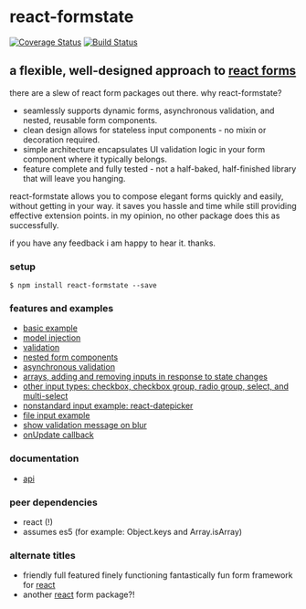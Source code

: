 # react-formstate

[![Coverage Status](https://coveralls.io/repos/github/dtrelogan/react-formstate/badge.svg?branch=master)](https://coveralls.io/github/dtrelogan/react-formstate?branch=master)
[![Build Status](https://travis-ci.org/dtrelogan/react-formstate.svg?branch=master)](https://travis-ci.org/dtrelogan/react-formstate)

## a flexible, well-designed approach to [react forms](https://facebook.github.io/react/docs/forms.html)

there are a slew of react form packages out there. why react-formstate?

- seamlessly supports dynamic forms, asynchronous validation, and nested, reusable form components.
- clean design allows for stateless input components - no mixin or decoration required.
- simple architecture encapsulates UI validation logic in your form component where it typically belongs.
- feature complete and fully tested - not a half-baked, half-finished library that will leave you hanging.

react-formstate allows you to compose elegant forms quickly and easily, without getting in your way. it saves you hassle and time while still providing effective extension points. in my opinion, no other package does this as successfully.

if you have any feedback i am happy to hear it. thanks.

### setup

    $ npm install react-formstate --save

### features and examples

- [basic example](/docs/basicExample.md)
- [model injection](/docs/modelInjection.md)
- [validation](/docs/validationWiring.md)
- [nested form components](/docs/nestedFormExample.md)
- [asynchronous validation](/docs/asyncExample.md)
- [arrays, adding and removing inputs in response to state changes](/docs/arrayExample.md)
- [other input types: checkbox, checkbox group, radio group, select, and multi-select](/docs/otherInputTypes.md)
- [nonstandard input example: react-datepicker](/docs/datePickerExample.md)
- [file input example](/docs/fileInputExample.md)
- [show validation message on blur](/docs/onBlurExample.md)
- [onUpdate callback](/docs/onUpdateExample.md)

### documentation

- [api](/docs/api.md)

### peer dependencies

- react (!)
- assumes es5 (for example: Object.keys and Array.isArray)

### alternate titles

- friendly full featured finely functioning fantastically fun form framework for [react](https://facebook.github.io/react)
- another [react](https://facebook.github.io/react) form package?!
